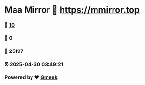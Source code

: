 # Maa Mirror :link: https://mmirror.top 
### :page_facing_up: [10](https://mmirror.top/tag.html) 
### :speech_balloon: 0 
### :hibiscus: 25197 
### :alarm_clock: 2025-04-30 03:49:21 
### Powered by :heart: [Gmeek](https://github.com/Meekdai/Gmeek)
